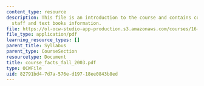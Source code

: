 ```yaml
---
content_type: resource
description: This file is an introduction to the course and contains course objective,
  staff and text books information.
file: https://ol-ocw-studio-app-production.s3.amazonaws.com/courses/16-01-unified-engineering-i-ii-iii-iv-fall-2005-spring-2006/82791bd47d7a576ed19718ee0843b8ed_course_facts_fall_2003.pdf
file_type: application/pdf
learning_resource_types: []
parent_title: Syllabus
parent_type: CourseSection
resourcetype: Document
title: course_facts_fall_2003.pdf
type: OCWFile
uid: 82791bd4-7d7a-576e-d197-18ee0843b8ed
---
```

